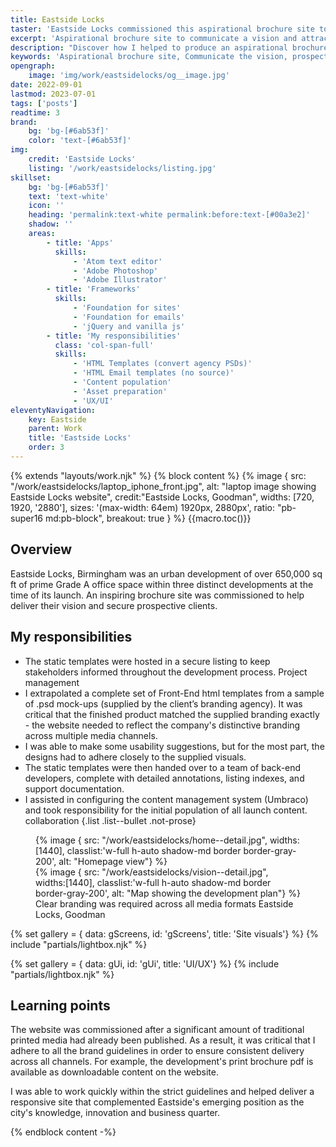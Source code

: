 ```yaml
---
title: Eastside Locks
taster: 'Eastside Locks commissioned this aspirational brochure site to communicate their vision and attract prospective clients for their 650,000 square foot urban development.'
excerpt: 'Aspirational brochure site to communicate a vision and attract prospective clients'
description: "Discover how I helped to produce an aspirational brochure site to communicate Eastside Lock's vision and attract prospective clients for their 650,000 sq. ft urban development."
keywords: 'Aspirational brochure site, Communicate the vision, prospective clients, urban development, Prime Grade A office space, stick to the brand guidelines'
opengraph:
    image: 'img/work/eastsidelocks/og__image.jpg'
date: 2022-09-01
lastmod: 2023-07-01
tags: ['posts']
readtime: 3
brand:
    bg: 'bg-[#6ab53f]'
    color: 'text-[#6ab53f]'
img:
    credit: 'Eastside Locks'
    listing: '/work/eastsidelocks/listing.jpg'
skillset:
    bg: 'bg-[#6ab53f]'
    text: 'text-white'
    icon: ''
    heading: 'permalink:text-white permalink:before:text-[#00a3e2]'
    shadow: ''
    areas:
        - title: 'Apps'
          skills:
              - 'Atom text editor'
              - 'Adobe Photoshop'
              - 'Adobe Illustrator'
        - title: 'Frameworks'
          skills:
              - 'Foundation for sites'
              - 'Foundation for emails'
              - 'jQuery and vanilla js'
        - title: 'My responsibilities'
          class: 'col-span-full'
          skills:
              - 'HTML Templates (convert agency PSDs)'
              - 'HTML Email templates (no source)'
              - 'Content population'
              - 'Asset preparation'
              - 'UX/UI'
eleventyNavigation:
    key: Eastside
    parent: Work
    title: 'Eastside Locks'
    order: 3
---
```


{% extends "layouts/work.njk" %}
{% block content %}
{% image { src: "/work/eastsidelocks/laptop_iphone_front.jpg", alt: "laptop image showing Eastside Locks website", credit:"Eastside Locks, Goodman", widths: [720, 1920, '2880'], sizes: '(max-width: 64em) 1920px, 2880px', ratio: "pb-super16 md:pb-block", breakout: true } %}
{{macro.toc()}}

## Overview

Eastside Locks, Birmingham was an urban development of over 650,000 sq ft of prime Grade A office space within three distinct developments at the time of its launch. An inspiring brochure site was commissioned to help deliver their vision and secure prospective clients.

## My responsibilities

-   The static templates were hosted in a secure listing to keep stakeholders informed throughout the development process. <span class="label label--info !m-0">Project management</span>
-   I extrapolated a complete set of Front-End html templates from a sample of .psd mock-ups (supplied by the client’s branding agency). It was critical that the finished product matched the supplied branding exactly - the website needed to reflect the company's distinctive branding across multiple media channels.
-   I was able to make some usability suggestions, but for the most part, the designs had to adhere closely to the supplied visuals.
-   The static templates were then handed over to a team of back-end developers, complete with detailed annotations, listing indexes, and support documentation.
-   I assisted in configuring the content management system (Umbraco) and took responsibility for the initial population of all launch content. <span class="label label--info !m-0">collaboration</span>
    {.list .list--bullet .not-prose}

<figure class="not-prose">
<div class="grid grid-cols-1 items-center bg-gray-50 gap-4 md:gap-8 {{utilities.tramline.all}}" >
    <div class="transition-all duration-300" >
    {% image { src: "/work/eastsidelocks/home--detail.jpg", widths:[1440], classlist:'w-full h-auto shadow-md border border-gray-200', alt: "Homepage view"} %}
    </div>
    <div class="transition-all duration-300" >
    {% image { src: "/work/eastsidelocks/vision--detail.jpg", widths:[1440], classlist:'w-full h-auto shadow-md border border-gray-200', alt: "Map showing the development plan"} %}
    </div>
  </div>
  <figcaption class="border-b border-gray-200 pb-4 mt-4 text-sm flex justify-between {{utilities.tramline.x}}">
    Clear branding was required across all media formats <span class="text-xs">Eastside Locks, Goodman</span>
  </figcaption>
</figure>

{% set gallery = { data: gScreens, id: 'gScreens', title: 'Site visuals'} %}
{% include "partials/lightbox.njk" %}

{% set gallery = { data: gUi, id: 'gUi', title: 'UI/UX'} %}
{% include "partials/lightbox.njk" %}

## Learning points

The website was commissioned after a significant amount of traditional printed media had already been published. As a result, it was critical that I adhere to all the brand guidelines in order to ensure consistent delivery across all channels. For example, the development's print brochure pdf is available as downloadable content on the website.

I was able to work quickly within the strict guidelines and helped deliver a responsive site that complemented Eastside's emerging position as the city's knowledge, innovation and business quarter.

{% endblock content -%}
